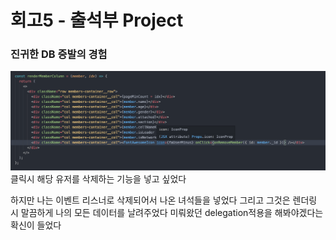 # 회고5 - 출석부 Project
### 진귀한 DB 증발의 경험
<img src="./photo/회고5.png" />
클릭시 해당 유저를 삭제하는 기능을 넣고 싶었다

하지만 나는 이벤트 리스너로 삭제되어서 나온 녀석들을 넣었다
그리고 그것은 렌더링 시 말끔하게 나의 모든 데이터를 날려주었다
미뤄왔던 delegation적용을 해봐야겠다는 확신이 들었다